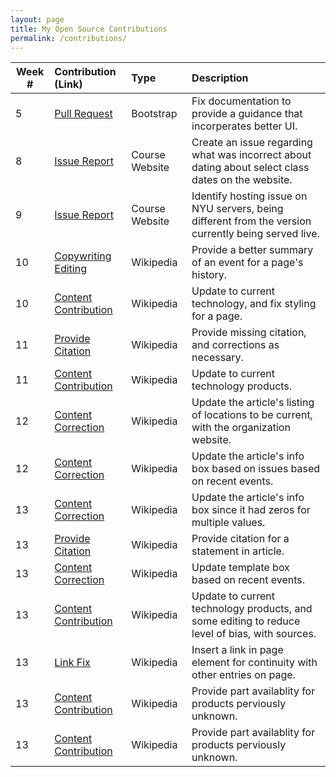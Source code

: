 ```yaml
---
layout: page
title: My Open Source Contributions
permalink: /contributions/
---
```


<!-- 
Type of the contribution should be "Wikipedia edit", "OpenStreet Map feature", "Documentation", "Course website", "Blog", 
"Browse Add-on", etc. 

The descriptioin should include a brief summary of what you did. 

Replace the first row with your contribution. 

--> 





| Week #       | Contribution (Link)  | Type  | Description | 
|---|:---|:---|:---| 
|  5   |  [Pull Request](https://github.com/twbs/bootstrap/pull/28406)   |  Bootstrap  |    Fix documentation to provide a guidance that incorperates better UI.   |
|  8   |  [Issue Report](https://github.com/joannakl/ossd_s19/issues/9)   |  Course Website   |  Create an issue regarding what was incorrect about dating about select class dates on the website.    |
|  9   |  [Issue Report](https://github.com/joannakl/ossd_s19/issues/14)   |  Course Website   |  Identify hosting issue on NYU servers, being different from the version currently being served live.    |
|  10   |  [Copywriting Editing](https://en.wikipedia.org/w/index.php?title=Newegg&oldid=893512219)   |  Wikipedia   |  Provide a better summary of an event for a page's history.    |
|  10   |  [Content Contribution](https://en.wikipedia.org/w/index.php?title=TSMC&oldid=893516723)   |  Wikipedia   |  Update to current technology, and fix styling for a page.    |
|  11   |  [Provide Citation](https://en.wikipedia.org/w/index.php?title=Whiskey_Lake_(microarchitecture)&oldid=894468653)   |  Wikipedia   |  Provide missing citation, and corrections as necessary.    |
|  11   |  [Content Contribution](https://en.wikipedia.org/w/index.php?title=Qualcomm_Snapdragon&oldid=894473834)   |  Wikipedia   |  Update to current technology products.    |
|  12   |  [Content Correction](https://en.wikipedia.org/w/index.php?title=Courant_Institute_of_Mathematical_Sciences&oldid=895627987)   |  Wikipedia   |  Update the article's listing of locations to be current, with the organization website.   |
|  12   |  [Content Correction](https://en.wikipedia.org/w/index.php?title=Fairchild_Semiconductor&oldid=895629856)   |  Wikipedia   |  Update the article's info box based on issues based on recent events.    |
|  13   |  [Content Correction](https://en.wikipedia.org/w/index.php?title=Alibaba_Group&oldid=896816360)   |  Wikipedia   |  Update the article's info box since it had zeros for multiple values.    |
|  13   |  [Provide Citation](https://en.wikipedia.org/w/index.php?title=Graphics_processing_unit&oldid=896817256)   |  Wikipedia   |  Provide citation for a statement in article.    |
|  13   |  [Content Correction](https://en.wikipedia.org/w/index.php?title=Template:Solid-state_drive&oldid=896818766)   |  Wikipedia   |  Update template box based on recent events.   |
|  13   |  [Content Contribution](https://en.wikipedia.org/w/index.php?title=Multi-level_cell&oldid=896820482)   |  Wikipedia   |  Update to current technology products, and some editing to reduce level of bias, with sources.   |
|  13   |  [Link Fix](https://en.wikipedia.org/w/index.php?title=AMOLED&oldid=896823370)   |  Wikipedia   |  Insert a link in page element for continuity with other entries on page.    |
|  13   |  [Content Contribution](https://en.wikipedia.org/w/index.php?title=Template:AMD_Ryzen_2000_Series&oldid=896826948)   |  Wikipedia   |  Provide part availablity for products perviously unknown.   |
|  13   |  [Content Contribution](https://en.wikipedia.org/w/index.php?title=Template:AMD_Ryzen_Desktop_Processor_with_Radeon_Vega_Graphics&oldid=896827253)   |  Wikipedia   |  Provide part availablity for products perviously unknown.   |